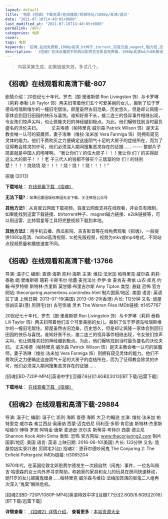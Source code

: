 ```yaml
---
layout: default
title: '电影《招魂》下载资源/在线播放/视频地址/1080p/高清/蓝光'
date: "2021-07-10T14:40:05+0800"
last_modified_at: "2021-07-10T14:40:05+0800"
permalink: /807/
categories: 电影
cover:
tags: 电影
keywords: '招魂,在线免费看,1080p高清,bt种子,torrent,百度云盘,magnet,磁力链,迅雷下载资源'
description: '《招魂》在线云播放手机西瓜影院吉吉影音免费看，1080p高清bd/hd未删减完整版和tc抢先枪版，mkv/mp4格式，附带bt/torrent种子、magnet/磁力链、百度云盘、网盘资源迅雷下载链接'
---
```


>内容采集生成，如果链接失效，多试几个。


## 《招魂》在线观看和高清下载-807

剧情介绍：20世纪七十年代，罗杰（朗·里维斯顿 Ron Livingston 饰）与卡罗琳（莉莉·泰勒 Lili Taylor 饰）两夫妇带着他们五个可爱美丽的女儿，搬到了位于罗德岛哈瑞斯维尔的一幢旧宅居住。房屋虽然古旧沧桑，历史悠久，但是却让佩隆一家体会到回归田园的快乐与喜悦。谁知好景不长，接二连三的怪异事件相继出现，令女孩们惊声尖叫，也让佩隆夫妇的神经绷到极点。为此，他们辗转找到当时最负盛名的沃伦夫妇。   　　丈夫埃德（帕特里克·威尔森 Patrick Wilson 饰）是天主教会唯一认可的驱魔师，妻子洛琳（维拉·法米加 Vera Farmiga 饰）则拥有窥见灵体的能力。他们不费吹灰之力便确定这座阴气十足的大房子的症结所在，而为了征得教会除灵的许可，他们必须深入期间搜集恶灵存在的证据…… ----- 整部片子简直就是中国人的咆哮啊。 “我让你们丫的住大房子！！！我让你 们丫的买得起这么大的房子！！！老 子三代人的钱都不够买个三居室的你 们丫的住别墅！！！！烧烧烧 烧！！！！烧！烧！！烧！！！！”


招魂 (2013)

**下载地址**： [在线观看下载 《招魂》](https://www.btbtdy.me/btdy/dy2065.html) 


**无法下载?**：`如果迅雷因版权原因无法下载，关注微信公众号 `

**其他方法1**：从百度云网盘下载视频，百度云网盘支持在线观看，非会员有限制，如果能找到迅雷下载链接、bt/torrent种子、magnet磁力链接、e2dk链接等，可以用迅雷、比特彗星等工具将完整视频下载到本地。

**其他方法2**：用手机云播、西瓜影院、吉吉影音等在线免费观看《招魂》，一般提供1080p高清、hd/bd高清视频、tc抢先版视频，视频为mkv或mp4格式，不同站点视频质量和播放速度不同。


## 《招魂》在线观看和高清下载-13766

导演: 温子仁 编剧: 查德·海斯 凯利·海斯 主演: 维拉·法米加 帕特里克·威尔森 莉莉·泰勒 朗·里维斯顿 珊莉·卡斯韦尔 哈蕾·麦克法兰 乔伊·金 麦肯吉·弗依 山农·库克 约翰·布罗特顿 斯特林·杰里斯 莫甘娜·布里吉尔斯 Amy Tipton 类型: 悬疑 恐怖 官方网站: theconjuring.warnerbros.com/index.html 制片国家/地区: 美国 语言: 英语 拉丁语 上映日期: 2013-07-19(美国) 2013-08-29(香港) 片长: 112分钟 又名: 诡屋惊凶实录(港) 厉阴宅(台) 古宅惊魂 灵术 The Warren Files IMDb链接: tt1457767

20世纪七十年代，罗杰（朗·里维斯顿 Ron Livingston 饰）与卡罗琳（莉莉·泰勒 Lili Taylor 饰）两夫妇带着他们五个可爱美丽的女儿，搬到了位于罗德岛哈瑞斯维尔的一幢旧宅居住。房屋虽然古旧沧桑，历史悠久，但是却让佩隆一家体会到回归田园的快乐与喜悦。谁知好景不长，接二连三的怪异事件相继出现，令女孩们惊声尖叫，也让佩隆夫妇的神经绷到极点。为此，他们辗转找到当时最负盛名的沃伦夫妇。 丈夫埃德（帕特里克·威尔森 Patrick Wilson 饰）是天主教会唯一认可的驱魔师，妻子洛琳（维拉·法米加 Vera Farmiga 饰）则拥有窥见灵体的能力。他们不费吹灰之力便确定这座阴气十足的大房子的症结所在，而为了征得教会除灵的许可，他们必须深入期间搜集恶灵存在的证据……


[招魂][BD-720P-MP4][英语中字][豆瓣7.6分][1.6GB][2013][BT下载/迅雷下载]

**下载地址**： [在线观看下载 《招魂》](https://www.btdx8.com/torrent/the_conjuring_2013.html) 


## 《招魂2》在线观看和高清下载-29884

导演: 温子仁 编剧: 温子仁 凯利·海斯 查德·海斯 大卫·约翰逊 主演: 维拉·法米加 帕特里克·威尔森 弗兰西丝·奥康纳 西蒙·迈克伯尼 玛利亚·多耶·肯尼迪 斯特林·杰里斯 哈维尔·博特 罗宾·阿特金·唐斯 麦迪逊·沃尔夫 斯蒂芬·考特尔 西蒙·德兰尼 Shannon Kook Abhi Sinha 类型: 恐怖 官方网站: www.theconjuring2.com 制片国家/地区: 美国 语言: 英语 上映日期: 2016-06-10(美国) 片长: 133分钟 又名: 诡屋惊凶实录2(港) 厉阴宅2(台) 招魂2：恩菲尔德吵闹鬼 The Conjuring 2: The Enfield Poltergeist IMDb链接: tt3065204

1970年代，在英国伦敦北郊恩费尔德发生一次超自然（闹鬼）事件，一位名叫佩吉·哈德森的女士向外界寻求帮助，称她家的家具和女儿的玩具在房间快速移动，她11岁的女儿被魔鬼缠身……帕特里克·威尔森与维拉·法梅加饰演的驱鬼二人组再次深入“鬼窝”解除危机。


[招魂2][BD-720P/1080P-MP4][英语特效中字][豆瓣7.7分][2.8GB/6.6GB][2016][BT下载/迅雷下载]

**详情查看**： [《招魂2》详情介绍](/movie/29884/)， **查看更多**：[本站资源大全](/movie/t/all/)

